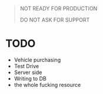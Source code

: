 > NOT READY FOR PRODUCTION
> 
> DO NOT ASK FOR SUPPORT

# TODO

- Vehicle purchasing
- Test Drive
- Server side
- Writing to DB
- the whole fucking resource
